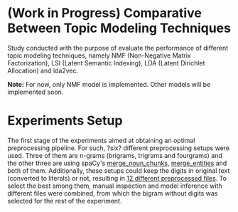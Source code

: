# (Work in Progress) Comparative Between Topic Modeling Techniques

Study conducted with the purpose of evaluate the performance of different topic modeling techniques, namely NMF (Non-Negative Matrix Factorization), LSI (Latent Semantic Indexing), LDA (Latent Dirichlet Allocation) and lda2vec.

**Note:** For now, only NMF model is implemented. Other models will be implemented soon.

# Experiments Setup

The first stage of the experiments aimed at obtaining an optimal preprocessing pipeline. For such, ?six? different preprocessing setups were used. Three of them are n-grams (brigrams, trigrams and fourgrams) and the other three are using spaCy's [merge_noun_chunks](https://spacy.io/api/pipeline-functions#merge_noun_chunks), [merge_entities](https://spacy.io/api/pipeline-functions#merge_entities) and both of them. Additionally, these setups could keep the digits in original text (converted to literals) or not, resulting in [12 different preprocessed files](data/preprocessed). To select the best among them, manual inspection and model inference with different files were combined, from which the bigram without digits was selected for the rest of the experiment.
